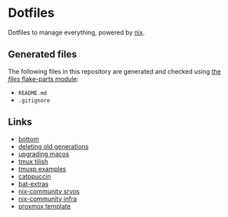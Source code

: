 # Dotfiles

Dotfiles to manage everything, powered by [nix](https://nix.dev/).

## Generated files

The following files in this repository are generated and checked
using [the _files_ flake-parts module](https://github.com/mightyiam/files):

- `README.md`
- `.gitignore`

## Links

- [bottom](https://github.com/ClementTsang/bottom)
- [deleting old generations](https://github.com/LnL7/nix-darwin/wiki/Deleting-old-generations)
- [upgrading macos](https://github.com/LnL7/nix-darwin/wiki/Upgrading-macOS)
- [tmux tilish](https://github.com/jabirali/tmux-tilish)
- [tmuxp examples](https://tmuxp.git-pull.com/configuration/examples.html)
- [catppuccin](https://github.com/catppuccin/catppuccin)
- [bat-extras](https://github.com/eth-p/bat-extras/tree/master)
- [nix-community srvos](https://github.com/nix-community/srvos)
- [nix-community infra](https://github.com/nix-community/infra)
- [proxmox template](https://technotim.live/posts/cloud-init-cloud-image/)
